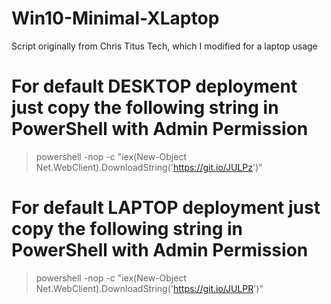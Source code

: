 # Win10-Minimal-XLaptop
Script originally from Chris Titus Tech, which I modified for a laptop usage

# For default DESKTOP deployment just copy the following string in PowerShell with Admin Permission
> powershell -nop -c "iex(New-Object Net.WebClient).DownloadString('https://git.io/JULPz')"

# For default LAPTOP deployment just copy the following string in PowerShell with Admin Permission
> powershell -nop -c "iex(New-Object Net.WebClient).DownloadString('https://git.io/JULPR')"
